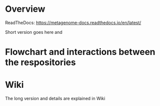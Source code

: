 # Overview
ReadTheDocs: https://metagenome-docs.readthedocs.io/en/latest/

Short version goes here and 

# Flowchart and interactions between the respositories

# Wiki
The long version and details are explained in Wiki 
